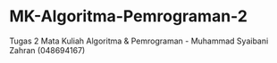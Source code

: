 # MK-Algoritma-Pemrograman-2
Tugas 2 Mata Kuliah Algoritma &amp; Pemrograman - Muhammad Syaibani Zahran (048694167)

